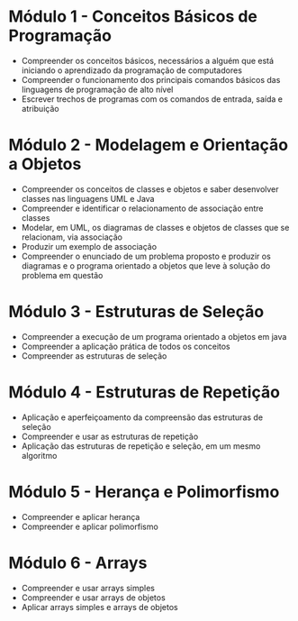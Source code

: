 # Módulo 1 - Conceitos Básicos de Programação

* Compreender os conceitos básicos, necessários a alguém que está iniciando o aprendizado da programação de computadores
* Compreender o funcionamento dos principais comandos básicos das linguagens de programação de alto nível
* Escrever trechos de programas com os comandos de entrada, saída e atribuição

# Módulo 2 - Modelagem e Orientação a Objetos

* Compreender os conceitos de classes e objetos e saber desenvolver classes nas linguagens UML e Java
* Compreender e identificar o relacionamento de associação entre classes
* Modelar, em UML, os diagramas de classes e objetos de classes que se relacionam, via associação
* Produzir um exemplo de associação
* Compreender o enunciado de um problema proposto e produzir os diagramas e o programa orientado a objetos que leve à solução do problema em questão

# Módulo 3 - Estruturas de Seleção

* Compreender a execução de um programa orientado a objetos em java
* Compreender a aplicação prática de todos os conceitos
* Compreender as estruturas de seleção

# Módulo 4 - Estruturas de Repetição 

* Aplicação e aperfeiçoamento da compreensão das estruturas de seleção
* Compreender e usar as estruturas de repetição
* Aplicação das estruturas de repetição e seleção, em um mesmo algoritmo

# Módulo 5 - Herança e Polimorfismo

* Compreender e aplicar herança
* Compreender e aplicar polimorfismo


# Módulo 6 - Arrays

* Compreender e usar arrays simples
* Compreender e usar arrays de objetos
* Aplicar arrays simples e arrays de objetos
